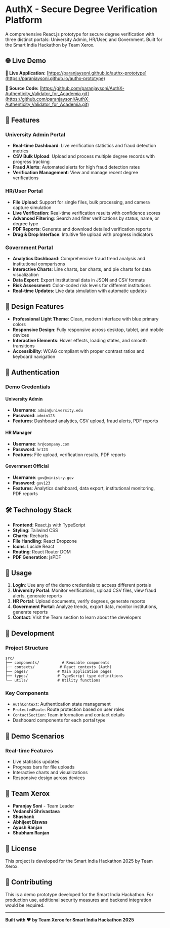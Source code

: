 # AuthX - Secure Degree Verification Platform

A comprehensive React.js prototype for secure degree verification with three distinct portals: University Admin, HR/User, and Government. Built for the Smart India Hackathon by Team Xerox.

## 🌐 Live Demo

**🚀 Live Application:** [https://paranjaysoni.github.io/authx-prototype](https://paranjaysoni.github.io/authx-prototype)

**📂 Source Code:** [https://github.com/paranjaysoni/AuthX-Authenticity_Validator_for_Academia.git](https://github.com/paranjaysoni/AuthX-Authenticity_Validator_for_Academia.git)


## 🚀 Features

### University Admin Portal
- **Real-time Dashboard**: Live verification statistics and fraud detection metrics
- **CSV Bulk Upload**: Upload and process multiple degree records with progress tracking
- **Fraud Alerts**: Automated alerts for high fraud detection rates
- **Verification Management**: View and manage recent degree verifications

### HR/User Portal
- **File Upload**: Support for single files, bulk processing, and camera capture simulation
- **Live Verification**: Real-time verification results with confidence scores
- **Advanced Filtering**: Search and filter verifications by status, name, or degree type
- **PDF Reports**: Generate and download detailed verification reports
- **Drag & Drop Interface**: Intuitive file upload with progress indicators

### Government Portal
- **Analytics Dashboard**: Comprehensive fraud trend analysis and institutional comparisons
- **Interactive Charts**: Line charts, bar charts, and pie charts for data visualization
- **Data Export**: Export institutional data in JSON and CSV formats
- **Risk Assessment**: Color-coded risk levels for different institutions
- **Real-time Updates**: Live data simulation with automatic updates

## 🎨 Design Features

- **Professional Light Theme**: Clean, modern interface with blue primary colors
- **Responsive Design**: Fully responsive across desktop, tablet, and mobile devices
- **Interactive Elements**: Hover effects, loading states, and smooth transitions
- **Accessibility**: WCAG compliant with proper contrast ratios and keyboard navigation

## 🔐 Authentication

### Demo Credentials

#### University Admin
- **Username**: `admin@university.edu`
- **Password**: `admin123`
- **Features**: Dashboard analytics, CSV upload, fraud alerts, PDF reports

#### HR Manager
- **Username**: `hr@company.com`
- **Password**: `hr123`
- **Features**: File upload, verification results, PDF reports

#### Government Official
- **Username**: `gov@ministry.gov`
- **Password**: `gov123`
- **Features**: Analytics dashboard, data export, institutional monitoring, PDF reports

## 🛠️ Technology Stack

- **Frontend**: React.js with TypeScript
- **Styling**: Tailwind CSS
- **Charts**: Recharts
- **File Handling**: React Dropzone
- **Icons**: Lucide React
- **Routing**: React Router DOM
- **PDF Generation**: jsPDF

## 📱 Usage

1. **Login**: Use any of the demo credentials to access different portals
2. **University Portal**: Monitor verifications, upload CSV files, view fraud alerts, generate reports
3. **HR Portal**: Upload documents, verify degrees, generate reports
4. **Government Portal**: Analyze trends, export data, monitor institutions, generate reports
5. **Contact**: Visit the Team section to learn about the developers

## 🔧 Development

### Project Structure
```
src/
├── components/          # Reusable components
├── contexts/           # React contexts (Auth)
├── pages/             # Main application pages
├── types/             # TypeScript type definitions
└── utils/             # Utility functions
```

### Key Components
- `AuthContext`: Authentication state management
- `ProtectedRoute`: Route protection based on user roles
- `ContactSection`: Team information and contact details
- Dashboard components for each portal type

## 🎯 Demo Scenarios

### Real-time Features
- Live statistics updates
- Progress bars for file uploads
- Interactive charts and visualizations
- Responsive design across devices

## 👥 Team Xerox

- **Paranjay Soni** - Team Leader
- **Vedanshi Shrivastava**  
- **Shashank**
- **Abhijeet Biswas**
- **Ayush Ranjan**
- **Shubham Ranjan**

## 📄 License

This project is developed for the Smart India Hackathon 2025 by Team Xerox.

## 🤝 Contributing

This is a demo prototype developed for the Smart India Hackathon. For production use, additional security measures and backend integration would be required.

---

**Built with ❤️ by Team Xerox for Smart India Hackathon 2025**
